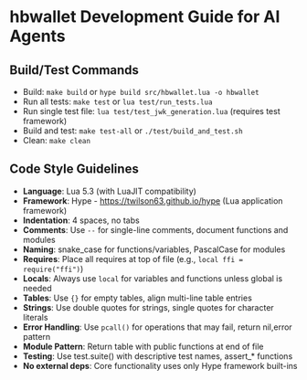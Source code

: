 # hbwallet Development Guide for AI Agents

## Build/Test Commands
- Build: `make build` or `hype build src/hbwallet.lua -o hbwallet`
- Run all tests: `make test` or `lua test/run_tests.lua`
- Run single test file: `lua test/test_jwk_generation.lua` (requires test framework)
- Build and test: `make test-all` or `./test/build_and_test.sh`
- Clean: `make clean`

## Code Style Guidelines
- **Language**: Lua 5.3 (with LuaJIT compatibility)
- **Framework**: Hype - https://twilson63.github.io/hype (Lua application framework)
- **Indentation**: 4 spaces, no tabs
- **Comments**: Use `--` for single-line comments, document functions and modules
- **Naming**: snake_case for functions/variables, PascalCase for modules
- **Requires**: Place all requires at top of file (e.g., `local ffi = require("ffi")`)
- **Locals**: Always use `local` for variables and functions unless global is needed
- **Tables**: Use `{}` for empty tables, align multi-line table entries
- **Strings**: Use double quotes for strings, single quotes for character literals
- **Error Handling**: Use `pcall()` for operations that may fail, return nil,error pattern
- **Module Pattern**: Return table with public functions at end of file
- **Testing**: Use test.suite() with descriptive test names, assert_* functions
- **No external deps**: Core functionality uses only Hype framework built-ins